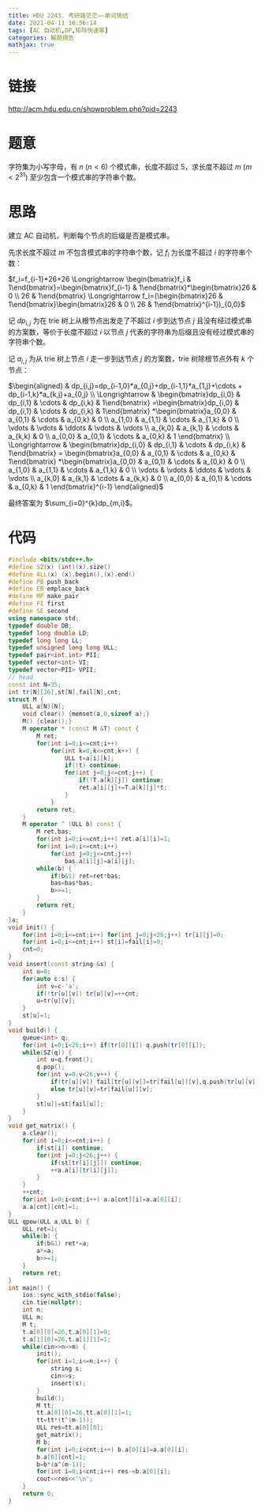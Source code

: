 ```yaml
---
title: HDU 2243. 考研路茫茫——单词情结
date: 2021-04-11 10:56:14
tags: [AC 自动机,DP,矩阵快速幂]
categories: 解题报告
mathjax: true
---
```


# 链接

<http://acm.hdu.edu.cn/showproblem.php?pid=2243>

# 题意

字符集为小写字母，有 $n$ $(n<6)$ 个模式串，长度不超过 $5$，求长度不超过 $m$ $(m<2^{31})$ 至少包含一个模式串的字符串个数。

<!--more-->

# 思路

建立 AC 自动机，判断每个节点的后缀是否是模式串。

先求长度不超过 $m$ 不包含模式串的字符串个数，记 $f_i$ 为长度不超过 $i$ 的字符串个数：

$f_i=f_{i-1}*26+26
\Longrightarrow \begin{bmatrix}f_i & 1\end{bmatrix}=\begin{bmatrix}f_{i-1} & 1\end{bmatrix}*\begin{bmatrix}26 & 0 \\ 26 & 1\end{bmatrix}
\Longrightarrow f_i=(\begin{bmatrix}26 & 1\end{bmatrix}\begin{bmatrix}26 & 0 \\ 26 & 1\end{bmatrix}^{i-1})_{0,0}$

记 $dp_{i,j}$ 为在 trie 树上从根节点出发走了不超过 $i$ 步到达节点 $j$ 且没有经过模式串的方案数，等价于长度不超过 $i$ 以节点 $j$ 代表的字符串为后缀且没有经过模式串的字符串个数。

记 $a_{i,j}$ 为从 trie 树上节点 $i$ 走一步到达节点 $j$ 的方案数，trie 树除根节点外有 $k$ 个节点：

$\begin{aligned}
& dp_{i,j}=dp_{i-1,0}*a_{0,j}+dp_{i-1,1}*a_{1,j}+\cdots + dp_{i-1,k}*a_{k,j}+a_{0,j} \\
\Longrightarrow & \begin{bmatrix}dp_{i,0} & dp_{i,1} & \cdots & dp_{i,k} & 1\end{bmatrix}
=\begin{bmatrix}dp_{i,0} & dp_{i,1} & \cdots & dp_{i,k} & 1\end{bmatrix}
*\begin{bmatrix}a_{0,0} & a_{0,1} & \cdots & a_{0,k} & 0 \\
a_{1,0} & a_{1,1} & \cdots & a_{1,k} & 0 \\
\vdots & \vdots & \ddots & \vdots & \vdots \\
a_{k,0} & a_{k,1} & \cdots & a_{k,k}  & 0 \\
a_{0,0} & a_{0,1} & \cdots & a_{0,k} & 1
\end{bmatrix} \\
\Longrightarrow & \begin{bmatrix}dp_{i,0} & dp_{i,1} & \cdots & dp_{i,k} & 1\end{bmatrix}
= \begin{bmatrix}a_{0,0} & a_{0,1} & \cdots & a_{0,k} & 1\end{bmatrix}
*\begin{bmatrix}a_{0,0} & a_{0,1} & \cdots & a_{0,k} & 0 \\
a_{1,0} & a_{1,1} & \cdots & a_{1,k} & 0 \\
\vdots & \vdots & \ddots & \vdots & \vdots \\
a_{k,0} & a_{k,1} & \cdots & a_{k,k}  & 0 \\
a_{0,0} & a_{0,1} & \cdots & a_{0,k} & 1
\end{bmatrix}^{i-1}
\end{aligned}$

最终答案为 $\sum_{i=0}^{k}dp_{m,i}$。

# 代码

```cpp
#include <bits/stdc++.h>
#define SZ(x) (int)(x).size()
#define ALL(x) (x).begin(),(x).end()
#define PB push_back
#define EB emplace_back
#define MP make_pair
#define FI first
#define SE second
using namespace std;
typedef double DB;
typedef long double LD;
typedef long long LL;
typedef unsigned long long ULL;
typedef pair<int,int> PII;
typedef vector<int> VI;
typedef vector<PII> VPII;
// head
const int N=35;
int tr[N][26],st[N],fail[N],cnt;
struct M {
    ULL a[N][N];
    void clear() {memset(a,0,sizeof a);}
    M() {clear();}
    M operator * (const M &T) const {
        M ret;
        for(int i=0;i<=cnt;i++)
            for(int k=0;k<=cnt;k++) {
                ULL t=a[i][k];
                if(!t) continue;
                for(int j=0;j<=cnt;j++) {
                    if(!T.a[k][j]) continue;
                    ret.a[i][j]+=T.a[k][j]*t;
                }
            }
        return ret;
    }
    M operator ^ (ULL b) const {
        M ret,bas;
        for(int i=0;i<=cnt;i++) ret.a[i][i]=1;
        for(int i=0;i<=cnt;i++)
            for(int j=0;j<=cnt;j++)
                bas.a[i][j]=a[i][j];
        while(b) {
            if(b&1) ret=ret*bas;
            bas=bas*bas;
            b>>=1;
        }
        return ret;
    }
}a;
void init() {
    for(int i=0;i<=cnt;i++) for(int j=0;j<26;j++) tr[i][j]=0;
    for(int i=0;i<=cnt;i++) st[i]=fail[i]=0;
    cnt=0;
}
void insert(const string &s) {
    int u=0;
    for(auto c:s) {
        int v=c-'a';
        if(!tr[u][v]) tr[u][v]=++cnt;
        u=tr[u][v];
    }
    st[u]=1;
}
void build() {
    queue<int> q;
    for(int i=0;i<26;i++) if(tr[0][i]) q.push(tr[0][i]);
    while(SZ(q)) {
        int u=q.front();
        q.pop();
        for(int v=0;v<26;v++) {
            if(tr[u][v]) fail[tr[u][v]]=tr[fail[u]][v],q.push(tr[u][v]);
            else tr[u][v]=tr[fail[u]][v];
        }
        st[u]|=st[fail[u]];
    }
}
void get_matrix() {
    a.clear();
    for(int i=0;i<=cnt;i++) {
        if(st[i]) continue;
        for(int j=0;j<26;j++) {
            if(st[tr[i][j]]) continue;
            ++a.a[i][tr[i][j]];
        }
    }
    ++cnt;
    for(int i=0;i<cnt;i++) a.a[cnt][i]=a.a[0][i];
    a.a[cnt][cnt]=1;
}
ULL qpow(ULL a,ULL b) {
    ULL ret=1;
    while(b) {
        if(b&1) ret*=a;
        a*=a;
        b>>=1;
    }
    return ret;
}
int main() {
    ios::sync_with_stdio(false);
    cin.tie(nullptr);
    int n;
    ULL m;
    M t;
    t.a[0][0]=26,t.a[0][1]=0;
    t.a[1][0]=26,t.a[1][1]=1;
    while(cin>>n>>m) {
        init();
        for(int i=1;i<=n;i++) {
            string s;
            cin>>s;
            insert(s);
        }
        build();
        M tt;
        tt.a[0][0]=26,tt.a[0][1]=1;
        tt=tt*(t^(m-1));
        ULL res=tt.a[0][0];
        get_matrix();
        M b;
        for(int i=0;i<cnt;i++) b.a[0][i]=a.a[0][i];
        b.a[0][cnt]=1;
        b=b*(a^(m-1));
        for(int i=0;i<cnt;i++) res-=b.a[0][i];
        cout<<res<<'\n';
    }
    return 0;
}
```